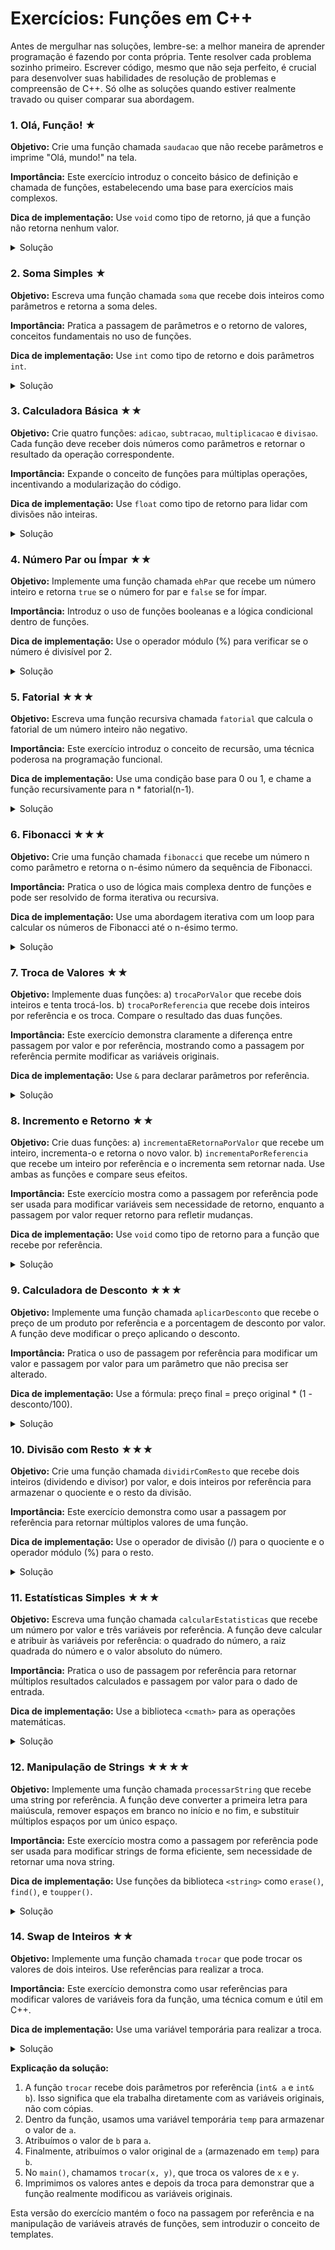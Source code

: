 # Exercícios: Funções em C++

Antes de mergulhar nas soluções, lembre-se: a melhor maneira de aprender programação é fazendo por conta própria. Tente resolver cada problema sozinho primeiro. Escrever código, mesmo que não seja perfeito, é crucial para desenvolver suas habilidades de resolução de problemas e compreensão de C++. Só olhe as soluções quando estiver realmente travado ou quiser comparar sua abordagem.

### 1. Olá, Função! ★
**Objetivo:** Crie uma função chamada `saudacao` que não recebe parâmetros e imprime "Olá, mundo!" na tela.

**Importância:** Este exercício introduz o conceito básico de definição e chamada de funções, estabelecendo uma base para exercícios mais complexos.

**Dica de implementação:** Use `void` como tipo de retorno, já que a função não retorna nenhum valor.

<details>
<summary>Solução</summary>

```cpp
#include <iostream>

void saudacao() {
    std::cout << "Olá, mundo!" << std::endl;
}

int main() {
    saudacao();
    return 0;
}
```

</details>

### 2. Soma Simples ★
**Objetivo:** Escreva uma função chamada `soma` que recebe dois inteiros como parâmetros e retorna a soma deles.

**Importância:** Pratica a passagem de parâmetros e o retorno de valores, conceitos fundamentais no uso de funções.

**Dica de implementação:** Use `int` como tipo de retorno e dois parâmetros `int`.

<details>
<summary>Solução</summary>

```cpp
#include <iostream>

int soma(int a, int b) {
    return a + b;
}

int main() {
    int resultado = soma(5, 3);
    std::cout << "A soma é: " << resultado << std::endl;
    return 0;
}
```

</details>

### 3. Calculadora Básica ★★
**Objetivo:** Crie quatro funções: `adicao`, `subtracao`, `multiplicacao` e `divisao`. Cada função deve receber dois números como parâmetros e retornar o resultado da operação correspondente.

**Importância:** Expande o conceito de funções para múltiplas operações, incentivando a modularização do código.

**Dica de implementação:** Use `float` como tipo de retorno para lidar com divisões não inteiras.

<details>
<summary>Solução</summary>

```cpp
#include <iostream>

float adicao(float a, float b) {
    return a + b;
}

float subtracao(float a, float b) {
    return a - b;
}

float multiplicacao(float a, float b) {
    return a * b;
}

float divisao(float a, float b) {
    if (b != 0) {
        return a / b;
    } else {
        std::cout << "Erro: Divisão por zero!" << std::endl;
        return 0;
    }
}

int main() {
    float a = 10, b = 5;
    std::cout << "Adição: " << adicao(a, b) << std::endl;
    std::cout << "Subtração: " << subtracao(a, b) << std::endl;
    std::cout << "Multiplicação: " << multiplicacao(a, b) << std::endl;
    std::cout << "Divisão: " << divisao(a, b) << std::endl;
    return 0;
}
```

</details>

### 4. Número Par ou Ímpar ★★
**Objetivo:** Implemente uma função chamada `ehPar` que recebe um número inteiro e retorna `true` se o número for par e `false` se for ímpar.

**Importância:** Introduz o uso de funções booleanas e a lógica condicional dentro de funções.

**Dica de implementação:** Use o operador módulo (%) para verificar se o número é divisível por 2.

<details>
<summary>Solução</summary>

```cpp
#include <iostream>

bool ehPar(int numero) {
    return numero % 2 == 0;
}

int main() {
    int num = 7;
    if (ehPar(num)) {
        std::cout << num << " é par." << std::endl;
    } else {
        std::cout << num << " é ímpar." << std::endl;
    }
    return 0;
}
```

</details>

### 5. Fatorial ★★★
**Objetivo:** Escreva uma função recursiva chamada `fatorial` que calcula o fatorial de um número inteiro não negativo.

**Importância:** Este exercício introduz o conceito de recursão, uma técnica poderosa na programação funcional.

**Dica de implementação:** Use uma condição base para 0 ou 1, e chame a função recursivamente para n * fatorial(n-1).

<details>
<summary>Solução</summary>

```cpp
#include <iostream>

unsigned long long fatorial(int n) {
    if (n == 0 || n == 1) {
        return 1;
    }
    return n * fatorial(n - 1);
}

int main() {
    int num = 5;
    std::cout << "Fatorial de " << num << " é " << fatorial(num) << std::endl;
    return 0;
}
```

</details>

### 6. Fibonacci ★★★
**Objetivo:** Crie uma função chamada `fibonacci` que recebe um número n como parâmetro e retorna o n-ésimo número da sequência de Fibonacci.

**Importância:** Pratica o uso de lógica mais complexa dentro de funções e pode ser resolvido de forma iterativa ou recursiva.

**Dica de implementação:** Use uma abordagem iterativa com um loop para calcular os números de Fibonacci até o n-ésimo termo.

<details>
<summary>Solução</summary>

```cpp
#include <iostream>

int fibonacci(int n) {
    if (n <= 1) {
        return n;
    }
    int a = 0, b = 1, c;
    for (int i = 2; i <= n; i++) {
        c = a + b;
        a = b;
        b = c;
    }
    return b;
}

int main() {
    int n = 10;
    std::cout << "O " << n << "º número de Fibonacci é " << fibonacci(n) << std::endl;
    return 0;
}
```

</details>

### 7. Troca de Valores ★★
**Objetivo:** Implemente duas funções:
a) `trocaPorValor` que recebe dois inteiros e tenta trocá-los.
b) `trocaPorReferencia` que recebe dois inteiros por referência e os troca.
Compare o resultado das duas funções.

**Importância:** Este exercício demonstra claramente a diferença entre passagem por valor e por referência, mostrando como a passagem por referência permite modificar as variáveis originais.

**Dica de implementação:** Use `&` para declarar parâmetros por referência.

<details>
<summary>Solução</summary>

```cpp
#include <iostream>

void trocaPorValor(int a, int b) {
    int temp = a;
    a = b;
    b = temp;
}

void trocaPorReferencia(int& a, int& b) {
    int temp = a;
    a = b;
    b = temp;
}

int main() {
    int x = 5, y = 10;
    
    std::cout << "Antes da troca por valor: x = " << x << ", y = " << y << std::endl;
    trocaPorValor(x, y);
    std::cout << "Depois da troca por valor: x = " << x << ", y = " << y << std::endl;
    
    std::cout << "Antes da troca por referência: x = " << x << ", y = " << y << std::endl;
    trocaPorReferencia(x, y);
    std::cout << "Depois da troca por referência: x = " << x << ", y = " << y << std::endl;
    
    return 0;
}
```

</details>

### 8. Incremento e Retorno ★★
**Objetivo:** Crie duas funções:
a) `incrementaERetornaPorValor` que recebe um inteiro, incrementa-o e retorna o novo valor.
b) `incrementaPorReferencia` que recebe um inteiro por referência e o incrementa sem retornar nada.
Use ambas as funções e compare seus efeitos.

**Importância:** Este exercício mostra como a passagem por referência pode ser usada para modificar variáveis sem necessidade de retorno, enquanto a passagem por valor requer retorno para refletir mudanças.

**Dica de implementação:** Use `void` como tipo de retorno para a função que recebe por referência.

<details>
<summary>Solução</summary>

```cpp
#include <iostream>

int incrementaERetornaPorValor(int n) {
    return n + 1;
}

void incrementaPorReferencia(int& n) {
    n++;
}

int main() {
    int a = 5, b = 5;
    
    std::cout << "Valor original de a: " << a << std::endl;
    a = incrementaERetornaPorValor(a);
    std::cout << "Após incremento por valor: " << a << std::endl;
    
    std::cout << "Valor original de b: " << b << std::endl;
    incrementaPorReferencia(b);
    std::cout << "Após incremento por referência: " << b << std::endl;
    
    return 0;
}
```

</details>

### 9. Calculadora de Desconto ★★★
**Objetivo:** Implemente uma função chamada `aplicarDesconto` que recebe o preço de um produto por referência e a porcentagem de desconto por valor. A função deve modificar o preço aplicando o desconto.

**Importância:** Pratica o uso de passagem por referência para modificar um valor e passagem por valor para um parâmetro que não precisa ser alterado.

**Dica de implementação:** Use a fórmula: preço final = preço original * (1 - desconto/100).

<details>
<summary>Solução</summary>

```cpp
#include <iostream>

void aplicarDesconto(float& preco, float desconto) {
    preco = preco * (1 - desconto / 100);
}

int main() {
    float preco = 100.0;
    float desconto = 20.0;
    
    std::cout << "Preço original: R$" << preco << std::endl;
    aplicarDesconto(preco, desconto);
    std::cout << "Preço com desconto de " << desconto << "%: R$" << preco << std::endl;
    
    return 0;
}
```

</details>

### 10. Divisão com Resto ★★★
**Objetivo:** Crie uma função chamada `dividirComResto` que recebe dois inteiros (dividendo e divisor) por valor, e dois inteiros por referência para armazenar o quociente e o resto da divisão.

**Importância:** Este exercício demonstra como usar a passagem por referência para retornar múltiplos valores de uma função.

**Dica de implementação:** Use o operador de divisão (/) para o quociente e o operador módulo (%) para o resto.

<details>
<summary>Solução</summary>

```cpp
#include <iostream>

void dividirComResto(int dividendo, int divisor, int& quociente, int& resto) {
    quociente = dividendo / divisor;
    resto = dividendo % divisor;
}

int main() {
    int a = 17, b = 5, q, r;
    
    dividirComResto(a, b, q, r);
    
    std::cout << a << " dividido por " << b << " é igual a " << q << " com resto " << r << std::endl;
    
    return 0;
}
```

</details>

### 11. Estatísticas Simples ★★★
**Objetivo:** Escreva uma função chamada `calcularEstatisticas` que recebe um número por valor e três variáveis por referência. A função deve calcular e atribuir às variáveis por referência: o quadrado do número, a raiz quadrada do número e o valor absoluto do número.

**Importância:** Pratica o uso de passagem por referência para retornar múltiplos resultados calculados e passagem por valor para o dado de entrada.

**Dica de implementação:** Use a biblioteca `<cmath>` para as operações matemáticas.

<details>
<summary>Solução</summary>

```cpp
#include <iostream>
#include <cmath>

void calcularEstatisticas(double numero, double& quadrado, double& raiz, double& absoluto) {
    quadrado = numero * numero;
    raiz = sqrt(abs(numero));  // Usamos abs para evitar erro com números negativos
    absoluto = abs(numero);
}

int main() {
    double num = -16.0, quad, raiz, abs;
    
    calcularEstatisticas(num, quad, raiz, abs);
    
    std::cout << "Número: " << num << std::endl;
    std::cout << "Quadrado: " << quad << std::endl;
    std::cout << "Raiz quadrada: " << raiz << std::endl;
    std::cout << "Valor absoluto: " << abs << std::endl;
    
    return 0;
}
```

</details>

### 12. Manipulação de Strings ★★★★
**Objetivo:** Implemente uma função chamada `processarString` que recebe uma string por referência. A função deve converter a primeira letra para maiúscula, remover espaços em branco no início e no fim, e substituir múltiplos espaços por um único espaço.

**Importância:** Este exercício mostra como a passagem por referência pode ser usada para modificar strings de forma eficiente, sem necessidade de retornar uma nova string.

**Dica de implementação:** Use funções da biblioteca `<string>` como `erase()`, `find()`, e `toupper()`.

<details>
<summary>Solução</summary>

```cpp
#include <iostream>
#include <string>
#include <algorithm>

void processarString(std::string& str) {
    // Remover espaços no início e no fim
    str.erase(0, str.find_first_not_of(" \t\n\r\f\v"));
    str.erase(str.find_last_not_of(" \t\n\r\f\v") + 1);
    
    // Converter primeira letra para maiúscula
    if (!str.empty()) {
        str[0] = toupper(str[0]);
    }
    
    // Substituir múltiplos espaços por um único espaço
    auto new_end = std::unique(str.begin(), str.end(),
                               [](char a, char b) { return a == ' ' && b == ' '; });
    str.erase(new_end, str.end());
}

int main() {
    std::string texto = "   hello   world  ";
    std::cout << "Original: '" << texto << "'" << std::endl;
    
    processarString(texto);
    std::cout << "Processada: '" << texto << "'" << std::endl;
    
    return 0;
}
```

</details>

### 14. Swap de Inteiros ★★
**Objetivo:** Implemente uma função chamada `trocar` que pode trocar os valores de dois inteiros. Use referências para realizar a troca.

**Importância:** Este exercício demonstra como usar referências para modificar valores de variáveis fora da função, uma técnica comum e útil em C++.

**Dica de implementação:** Use uma variável temporária para realizar a troca.

<details>
<summary>Solução</summary>

```cpp
#include <iostream>

void trocar(int& a, int& b) {
    int temp = a;
    a = b;
    b = temp;
}

int main() {
    int x = 5, y = 10;
    std::cout << "Antes da troca: x = " << x << ", y = " << y << std::endl;
    trocar(x, y);
    std::cout << "Depois da troca: x = " << x << ", y = " << y << std::endl;

    return 0;
}
```

</details>

**Explicação da solução:**
1. A função `trocar` recebe dois parâmetros por referência (`int& a` e `int& b`). Isso significa que ela trabalha diretamente com as variáveis originais, não com cópias.
2. Dentro da função, usamos uma variável temporária `temp` para armazenar o valor de `a`.
3. Atribuímos o valor de `b` para `a`.
4. Finalmente, atribuímos o valor original de `a` (armazenado em `temp`) para `b`.
5. No `main()`, chamamos `trocar(x, y)`, que troca os valores de `x` e `y`.
6. Imprimimos os valores antes e depois da troca para demonstrar que a função realmente modificou as variáveis originais.

Esta versão do exercício mantém o foco na passagem por referência e na manipulação de variáveis através de funções, sem introduzir o conceito de templates.
